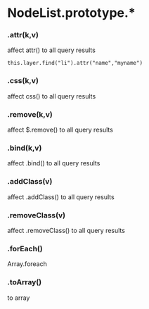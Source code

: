 # NodeList.prototype.*

### .attr(k,v)
affect attr() to all query results
```
this.layer.find("li").attr("name","myname")
```

### .css(k,v)
affect css() to all query results

### .remove(k,v)
affect $.remove() to all query results

### .bind(k,v)
affect .bind() to all query results

### .addClass(v)
affect .addClass() to all query results

### .removeClass(v)
affect .removeClass() to all query results

### .forEach()
Array.foreach

### .toArray()
to array